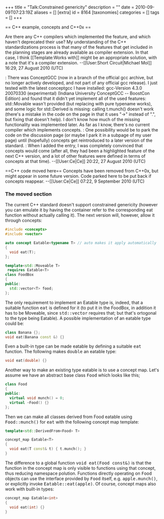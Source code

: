+++
title = "Talk:Constrained genericity"
description = ""
date = 2010-09-09T07:23:19Z
aliases = []
[extra]
id = 8164
[taxonomies]
categories = []
tags = []
+++

== C++ example, concepts and C++0x ==

Are there any C++ compilers which implemented the feature, and which haven't deprecated their use? My understanding of the C++ standardizations process is that many of the features that get included in the planning stages are already available as compiler extension. In that case, I think [[Template:Works with]] might be an appropriate solution, with a note that it's a compiler extension. --[[User:Short Circuit|Michael Mol]] 16:29, 27 August 2010 (UTC)

: There was ConceptGCC (now in a branch of the official gcc archive, but no longer actively developed, and not part of any official gcc release). I just tested with the latest conceptgcc I have installed: gcc-Version 4.3.0 20070330 (experimental) (Indiana University ConceptGCC -- BoostCon Edition) and found that it didn't yet implement all of the used features: std::Movable wasn't provided (but replacing with pure typename works), and some logic for std::Derived is missing: calling t.munch() doesn't work (there's a mistake in the code on the page in that it uses "->" instead of ".", but fixing that doesn't help). I don't know how much of the missing functionality was implemented later. As far as I know, there's no current compiler which implements concepts.
: One possibility would be to park the code on the discussion page (or maybe I park it in a subpage of my user page) until (hopefully) concepts get reintroduced to a later version of the standard.
: When I added the entry, I was completely convinced that concepts would come (after all, they had been a highlighted feature of the next C++ version, and a lot of other features were defined in terms of concepts at that time). --[[User:Ce|Ce]] 20:22, 27 August 2010 (UTC)

==C++ code moved here==
Concepts have been removed from C++0x, but might appear in some future version. Code parked here to be put back if concepts reappear. --[[User:Ce|Ce]] 07:22, 9 September 2010 (UTC)


###  The moved section

The current C++ standard doesn't support constrained genericity (however you can emulate it by having the container refer to the corresponding eat function without actually calling it). The next version will, however, allow it through concepts:

```cpp
#include <concepts>
#include <vector>

auto concept Eatable<typename T> // auto makes it apply automatically
{
  void eat(T);
};

template<std::Moveable T>
 requires Eatable<T>
class FoodBox
{
public:
  std::vector<T> food;
};
```

The only requirement to implement an Eatable type is, indeed, that a suitable function <tt>eat</tt> is defined for it (to put it in the FoodBox, in addition it has to be Moveable, since <tt>std::vector</tt> requires that; but that's ortogonal to the type being Eatable). A possible implementation of an eatable type could be:

```cpp
class Banana {};
void eat(Banana const &) {}
```

Even a built-in type can be made eatable by defining a suitable <tt>eat</tt> function. The following makes <tt>double</tt> an eatable type:

```cpp
void eat(double) {}
```


Another way to make an existing type eatable is to use a concept map. Let's assume we have an abstract base class <tt>Food</tt> which looks like this;

```cpp
class Food
{
public:
  virtual void munch() = 0;
  virtual ~Food() {}
};
```

Then we can make all classes derived from Food eatable using <tt>Food::munch()</tt> for <tt>eat</tt> with the following concept map template:

```cpp
template<std::DerivedFrom<Food> T>

concept_map Eatable<T>
{
  void eat(T const& t) { t.munch(); }
}
```

The difference to a global function <tt>void eat(Food const&)</tt> is that the function in the concept map is only visible to functions using that concept, thus reducing namespace polution. Functions directly operating on <tt>Food</tt> objects can use the interface provided by <tt>Food</tt> itself, e.g. <tt>apple.munch()</tt>, or explicitly invoke <tt>Eatable<Food>::eat(apple)</tt>. Of course, concept maps also work with built-in types:

```cpp
concept_map Eatable<int>
{
  void eat(int) {}
}
```

